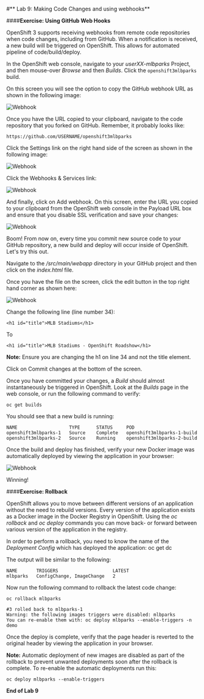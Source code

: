 #** Lab 9: Making Code Changes and using webhooks**

####**Exercise: Using GitHub Web Hooks**

OpenShift 3 supports receiving webhooks from remote code repositories when code
changes, including from GitHub. When a notification is received, a new build
will be triggered on OpenShift. This allows for automated pipeline of
code/build/deploy.

In the OpenShift web console, navigate to your *userXX-mlbparks* Project, and
then mouse-over *Browse* and then *Builds*. Click the `openshift3mlbparks`
build.

On this screen you will see the option to copy the GitHub webhook URL as shown
in the following image:

![Webhook](http://training.runcloudrun.com/images/roadshow/webhook1.png)

Once you have the URL copied to your clipboard, navigate to the code repository
that you forked on GitHub. Remember, it probably looks like:

    https://github.com/USERNAME/openshift3mlbparks

Click the Settings link on the right hand side of the screen as shown in the
following image:

![Webhook](http://training.runcloudrun.com/images/roadshow/webhook2.png)

Click the Webhooks & Services link:

![Webhook](http://training.runcloudrun.com/images/roadshow/webhook3.png)

And finally, click on Add webhook.  On this screen, enter the URL you copied to
your clipboard from the OpenShift web console in the Payload URL box and ensure
that you disable SSL verification and save your changes:

![Webhook](http://training.runcloudrun.com/images/roadshow/webhook4.png)

Boom!  From now on, every time you commit new source code to your GitHub
repository, a new build and deploy will occur inside of OpenShift.  Let's try
this out.

Navigate to the */src/main/webapp* directory in your GitHub project and then
click on the *index.html* file.

Once you have the file on the screen, click the edit button in the top right
hand corner as shown here:

![Webhook](http://training.runcloudrun.com/images/roadshow/webhook5.png)

Change the following line (line number 34):

	<h1 id="title">MLB Stadiums</h1>

To

	<h1 id="title">MLB Stadiums - OpenShift Roadshow</h1>

**Note:** Ensure you are changing the h1 on line 34 and not the title element.

Click on Commit changes at the bottom of the screen.

Once you have committed your changes, a *Build* should almost instantaneously be
triggered in OpenShift. Look at the *Builds* page in the web console, or run the
following command to verify:

	oc get builds

You should see that a new build is running:

    NAME                   TYPE      STATUS     POD
    openshift3mlbparks-1   Source    Complete   openshift3mlbparks-1-build
    openshift3mlbparks-2   Source    Running    openshift3mlbparks-2-build


Once the build and deploy has finished, verify your new Docker image was
automatically deployed by viewing the application in your browser:

![Webhook](http://training.runcloudrun.com/images/roadshow/webhook6.png)

Winning!

####**Exercise: Rollback**

OpenShift allows you to move between different versions of an application without
the need to rebuild versions. Every version of the application exists as a Docker
image in the Docker Registry in OpenShift. Using the *oc rollback* and *oc deploy*
commands you can move back- or forward between various version of the application
in the registry.

In order to perform a rollback, you need to know the name of the *Deployment Config*
which has deployed the application:
    oc get dc

The output will be similar to the following:

    NAME       TRIGGERS                    LATEST
    mlbparks   ConfigChange, ImageChange   2

Now run the following command to rollback the latest code change:

    oc rollback mlbparks

    #3 rolled back to mlbparks-1
    Warning: the following images triggers were disabled: mlbparks
    You can re-enable them with: oc deploy mlbparks --enable-triggers -n demo

Once the deploy is complete, verify that the page header is reverted to the
original header by viewing the application in your browser.

**Note:** Automatic deployment of new images are disabled as part of the rollback
to prevent unwanted deployments soon after the rollback is complete. To re-enable
the automatic deployments run this:

    oc deploy mlbparks --enable-triggers

**End of Lab 9**
